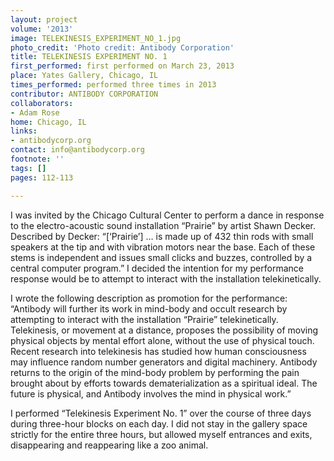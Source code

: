 ```yaml
---
layout: project
volume: '2013'
image: TELEKINESIS_EXPERIMENT_NO_1.jpg
photo_credit: 'Photo credit: Antibody Corporation'
title: TELEKINESIS EXPERIMENT NO. 1
first_performed: first performed on March 23, 2013
place: Yates Gallery, Chicago, IL
times_performed: performed three times in 2013
contributor: ANTIBODY CORPORATION
collaborators:
- Adam Rose
home: Chicago, IL
links:
- antibodycorp.org
contact: info@antibodycorp.org
footnote: ''
tags: []
pages: 112-113

---
```


I was invited by the Chicago Cultural Center to perform a dance in response to the electro-acoustic sound installation “Prairie” by artist Shawn Decker. Described by Decker: “[‘Prairie’] … is made up of 432 thin rods with small speakers at the tip and with vibration motors near the base. Each of these stems is independent and issues small clicks and buzzes, controlled by a central computer program.” I decided the intention for my performance response would be to attempt to interact with the installation telekinetically.

I wrote the following description as promotion for the performance: “Antibody will further its work in mind-body and occult research by attempting to interact with the installation “Prairie” telekinetically. Telekinesis, or movement at a distance, proposes the possibility of moving physical objects by mental effort alone, without the use of physical touch. Recent research into telekinesis has studied how human consciousness may influence random number generators and digital machinery. Antibody returns to the origin of the mind-body problem by performing the pain brought about by efforts towards dematerialization as a spiritual ideal. The future is physical, and Antibody involves the mind in physical work.”

I performed “Telekinesis Experiment No. 1” over the course of three days during three-hour blocks on each day. I did not stay in the gallery space strictly for the entire three hours, but allowed myself entrances and exits, disappearing and reappearing like a zoo animal.
